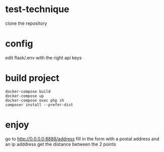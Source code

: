 # test-technique

clone the repository

# config

edit flask/.env with the right api keys

# build project
```
docker-compose build
docker-compose up
docker-compose exec php sh
composer install --prefer-dist
```
# enjoy

go to http://0.0.0.0:8888/address
fill in the form with a postal address and an ip adddress
get the distance between the 2 points

